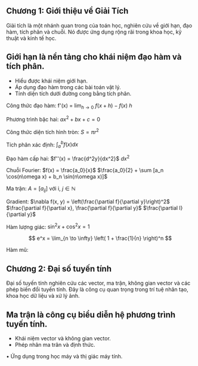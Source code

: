 ## **Chương 1: Giới thiệu về Giải Tích**

Giải tích là một nhánh quan trong của toán học, nghiên cứu về giới hạn, đạo hàm, tích phân và chuỗi. Nó được ứng dụng rộng rãi trong khoa học, kỹ thuật và kinh tế học.

## **Giới hạn là nền tảng cho khái niệm đạo hàm và tích phân.**

- Hiểu được khái niệm giới hạn.
- Áp dụng đạo hàm trong các bài toán vật lý.
- Tính diện tích dưới đường cong bằng tích phân.

Công thức đạo hàm: f'(x) =  $\lim_{h\to 0}$  $f(x+h) - f(x)$ ℎ

Phương trình bậc hai:  $ax^2 + bx + c = 0$ 

Công thức diện tích hình tròn:  $S = \pi r^2$ 

Tích phân xác định:  $\int_a^b f(x) dx$ 

Đạo hàm cấp hai:  $f''(x) = \frac{d^2y}{dx^2}$  $dx^2$ 

Chuỗi Fourier:  $f(x) = \frac{a_0}{x}$  $\frac{a_0}{2} + \sum [a_n \cos(n\omega x) + b_n \sin(n\omega x)]$ 

Ma trận:  $A = [a_{ij}]$  với i,  $j \in \mathbb{N}$ 

Gradient:  $\nabla f(x, y) = \left(\frac{\partial f}{\partial y}\right)^2$  $\frac{\partial f}{\partial x}, \frac{\partial f}{\partial y}$  $\frac{\partial I}{\partial y}$ 

Hàm lượng giác:  $\sin^2 x + \cos^2 x = 1$ 

$$
e^x = \lim_{n \to \infty} \left( 1 + \frac{1}{n} \right)^n
$$

Hàm mũ:

## **Chương 2: Đại số tuyến tính**

Đại số tuyến tính nghiên cứu các vector, ma trận, không gian vector và các phép biến đổi tuyến tính. Đây là công cụ quan trọng trong trí tuệ nhân tạo, khoa học dữ liệu và xử lý ảnh.

## **Ma trận là công cụ biểu diễn hệ phương trình tuyến tính.**

- Khái niệm vector và không gian vector.
- Phép nhân ma trân và định thức.

• Ứng dụng trong học máy và thị giác máy tính.